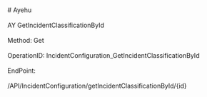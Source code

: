 <br>#     Ayehu</br>
<br>AY GetIncidentClassificationById</br>
<br>Method: Get</br>
<br>OperationID: IncidentConfiguration_GetIncidentClassificationById</br>
<br>EndPoint:</br>
<br>/API/IncidentConfiguration/getIncidentClassificationById/{id}</br>
